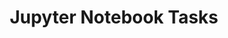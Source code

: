 ---
title: Jupyter Notebook Tasks
weight: 1
variants: +flyte -serverless -byoc -selfmanaged
layout: py_example
example_file: /external/unionai-examples/v1/flyte-integrations/flytekit-plugins/papermill_plugin/papermill_plugin/simple.py
---